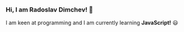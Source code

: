 ### Hi, I am Radoslav Dimchev! 👋

I am keen at programming and I am currently learning **JavaScript!** :smiley:
